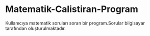 # Matematik-Calistiran-Program
Kullanıcıya matematik soruları soran bir program.Sorular bilgisayar tarafından oluşturulmaktadır.
